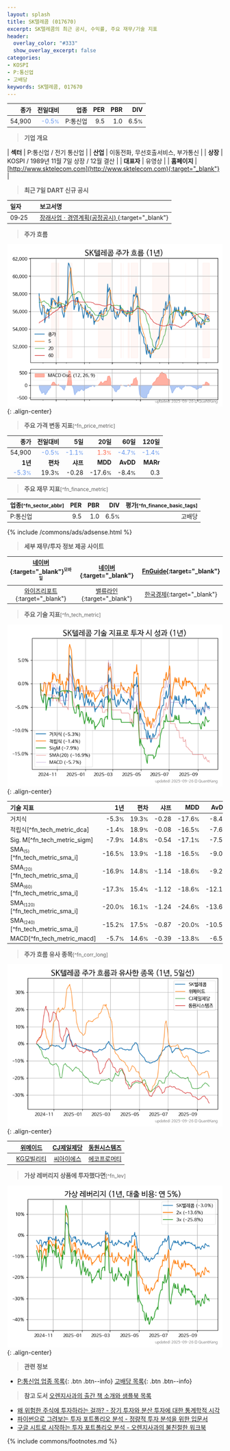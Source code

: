 ```yaml
---
layout: splash
title: SK텔레콤 (017670)
excerpt: SK텔레콤의 최근 공시, 수익률, 주요 재무/기술 지표
header:
  overlay_color: "#333"
  show_overlay_excerpt: false
categories:
- KOSPI
- P:통신업
- 고배당
keywords: SK텔레콤, 017670
---
```


| **종가** | **전일대비** | **업종** | **PER** | **PBR** | **DIV** |
| -------: | -----------: | -------: | ------: | ------: | ------: |
| 54,900 | <span style="color: cornflowerblue">-0.5<small>%</small></span> | P:통신업 | 9.5 | 1.0 | 6.5<small>%</small> |

<!-- more -->


> **기업 개요**<a id="company"></a>

| <span style="white-space:nowrap;">**섹터**</span> | P:통신업 / 전기 통신업 |
| <span style="white-space:nowrap;">**산업**</span> | 이동전화, 무선호출서비스, 부가통신 |
| <span style="white-space:nowrap;">**상장**</span> | KOSPI / 1989년 11월 7일 상장 / 12월 결산 |
| <span style="white-space:nowrap;">**대표자**</span> | 유영상 |
| <span style="white-space:nowrap;">**홈페이지**</span> | [http://www.sktelecom.com](http://www.sktelecom.com){:target="_blank"} |


> **최근 7일 DART 신규 공시**<a id="dart"></a>

| **일자** |      | **보고서명** |
| :------- | :--- | :----------- |
| 09&#x2011;25 | | [장래사업ㆍ경영계획(공정공시)              ](https://dart.fss.or.kr/dsaf001/main.do?rcpNo=20250925800225){:target="_blank"} |


> **주가 흐름**<a id="price"></a>

![017670](/stock/images/017670.png){: .align-center}


> **주요 가격 변동 지표**<small>[^fn_price_metric]</small>

| **종가** | **전일대비** | **5일** | **20일** | **60일** | **120일** |
| -------: | -----------: | ------: | -------: | -------: | --------: |
| 54,900 | <span style="color: cornflowerblue">-0.5<small>%</small></span> | <span style="color: cornflowerblue">-1.1<small>%</small></span> | <span style="color: tomato">1.3<small>%</small></span> | <span style="color: cornflowerblue">-4.7<small>%</small></span> | <span style="color: cornflowerblue">-1.4<small>%</small></span> |
| **1년** | **편차** | **샤프** | **MDD** | **AvDD** | **MARr** |
| <span style="color: cornflowerblue">-5.3<small>%</small></span> | 19.3<small>%</small> | -0.28 | -17.6<small>%</small> | -8.4<small>%</small> | 0.3 |


> **주요 재무 지표**<small>[^fn_finance_metric]</small>

| **업종**<small>[^fn_sector_abbr]</small> | **PER** | **PBR** | **DIV** | **평가**<small>[^fn_finance_basic_tags]</small> |
| :--------------------------------------- | ------: | ------: | ------: | ----------------------------------------------: |
| P:통신업 | 9.5 | 1.0 | 6.5<small>%</small> | 고배당 |



{% include /commons/ads/adsense.html %}

> **세부 재무/투자 정보 제공 사이트**

| [네이버](https://m.stock.naver.com/domestic/stock/017670/finance/summary){:target="_blank"}<sup><small>모바일</small></sup> | [네이버](https://finance.naver.com/item/coinfo.naver?code=017670){:target="_blank"} | [FnGuide](https://comp.fnguide.com/SVO2/ASP/SVD_Invest.asp?gicode=A017670&MenuYn=Y){:target="_blank"} |
| :---: | :---: | :---: |
| [와이즈리포트](https://comp.wisereport.co.kr/company/c1040001.aspx?cmp_cd=017670){:target="_blank"} | [밸류라인](https://www.valueline.co.kr/finance/summary/017670){:target="_blank"} | [한국경제](https://markets.hankyung.com/stock/017670/financial-summary){:target="_blank"} |


> **주요 기술 지표**<small>[^fn_tech_metric]</small>


![017670](/stock/images/017670_tech.png){: .align-center}

| **기술 지표** | **1년** | **편차** | **샤프** | **MDD** | **AvDD** |
| :------------ | ------: | -----------: | -------: | ------: | -------: |
| 거치식 | -5.3<small>%</small> | 19.3<small>%</small> | -0.28 | -17.6<small>%</small> | -8.4<small>%</small> |
| 적립식[^fn_tech_metric_dca] | -1.4<small>%</small> | 18.9<small>%</small> | -0.08 | -16.5<small>%</small> | -7.6<small>%</small> |
| Sig. M[^fn_tech_metric_sigm] | -7.9<small>%</small> | 14.8<small>%</small> | -0.54 | -17.1<small>%</small> | -7.5<small>%</small> |
| SMA<small><sub>(5)</sub></small>[^fn_tech_metric_sma_i] | -16.5<small>%</small> | 13.9<small>%</small> | -1.18 | -16.5<small>%</small> | -9.0<small>%</small> |
| SMA<small><sub>(20)</sub></small>[^fn_tech_metric_sma_i] | -16.9<small>%</small> | 14.8<small>%</small> | -1.14 | -18.6<small>%</small> | -9.2<small>%</small> |
| SMA<small><sub>(60)</sub></small>[^fn_tech_metric_sma_i] | -17.3<small>%</small> | 15.4<small>%</small> | -1.12 | -18.6<small>%</small> | -12.1<small>%</small> |
| SMA<small><sub>(120)</sub></small>[^fn_tech_metric_sma_i] | -20.0<small>%</small> | 16.1<small>%</small> | -1.24 | -24.6<small>%</small> | -13.6<small>%</small> |
| SMA<small><sub>(240)</sub></small>[^fn_tech_metric_sma_i] | -15.2<small>%</small> | 17.5<small>%</small> | -0.87 | -20.0<small>%</small> | -10.5<small>%</small> |
| MACD[^fn_tech_metric_macd] | -5.7<small>%</small> | 14.6<small>%</small> | -0.39 | -13.8<small>%</small> | -6.5<small>%</small> |


> **주가 흐름 유사 종목**<a id="corr"></a><small>[^fn_corr_long]</small>

![017670](/stock/images/017670_corr.png){: .align-center}

|       | [위메이드](/112040/) | [CJ제일제당](/097950/) | [동원시스템즈](/014820/) |
| :---: | :------------------------------------: | :------------------------------------: | :------------------------------------: |
|       | [KG모빌리티](/003620/) | [씨아이에스](/222080/) | [에코프로머티](/450080/) |


> **가상 레버리지 상품에 투자했다면**<a id="2x"></a><small>[^fn_lev]</small>

![017670](/stock/images/017670_2x.png){: .align-center}


> **관련 정보**

- [P:통신업 업종 목록](/stats/sector/kospi_업종_통신업_종목/){: .btn .btn--info} [고배당 목록](/fn/fn_high_div/){: .btn .btn--info}

> **참고 도서** [오렌지사과의 출간 책 소개와 샘플북 목록](https://kongdori.tistory.com/691)

- [왜 위험한 주식에 투자하라는 걸까? - 장기 투자와 분산 투자에 대한 통계학적 시각](https://kongdori.tistory.com/421)
- [파이썬으로 그려보는 투자 포트폴리오 분석  - 정량적 투자 분석을 위한 입문서](https://kongdori.tistory.com/643)
- [구글 시트로 시작하는 투자 포트폴리오 분석 - 오렌지사과의 불친절한 워크북](https://kongdori.tistory.com/449)


{% include commons/footnotes.md %}